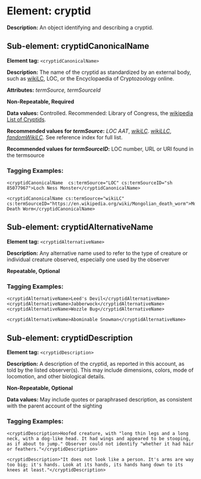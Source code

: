 # Element: cryptid

**Description:** An object identifying and describing a cryptid.

## Sub-element: cryptidCanonicalName
**Element tag:** `<cryptidCanonicalName>`

**Description:** The name of the cryptid as standardized by an external body, such as [wikiLC](https://en.wikipedia.org/wiki/List_of_cryptids), LOC, or the Encyclopaedia of Cryptozoology online.

**Attributes:** *termSource, termSourceId*

**Non-Repeatable, Required**

**Data values:**  Controlled. Recommended: Library of Congress, the [wikipedia List of Cryptids](https://en.wikipedia.org/wiki/List_of_cryptids).

**Recommended values for *termSource*:** *LOC* *AAT*, *[wikiLC](https://en.wikipedia.org/wiki/List_of_cryptids)*. *[wikiLLC](https://en.wikipedia.org/wiki/Lists_of_legendary_creatures)*, *[fandomWikiLC](https://cryptidz.fandom.com/wiki/List_of_Cryptids)*. See reference index for full list.

**Recommended values for *termSourceID*:** LOC number, URL or URI found in the termsource

### Tagging Examples:
```
<cryptidCanonicalName  cs:termSource="LOC" cs:termSourceID="sh 85077967">Loch Ness Monster</cryptidCanonicalName>
```
```
<cryptidCanonicalName cs:termSource="wikiLC" cs:termSourceID="https://en.wikipedia.org/wiki/Mongolian_death_worm">Mongolian Death Worm</cryptidCanonicalName>
```

## Sub-element: cryptidAlternativeName

**Element tag:** `<cryptidAlternativeName>`

**Description:** Any alternative name used to refer to the type of creature or individual creature observed, especially one used by the observer

**Repeatable, Optional** 

### Tagging Examples:
```
<cryptidAlternativeName>Leed's Devil</cryptidAlternativeName>
<cryptidAlternativeName>Jabberwock</cryptidAlternativeName>
<cryptidAlternativeName>Wozzle Bug</cryptidAlternativeName>
```
```
<cryptidAlternativeName>Abominable Snowman</cryptidAlternativeName>
```

## Sub-element: cryptidDescription
**Element tag:** `<cryptidDescription>`

**Description:** A description of the cryptid, as reported in this account, as told by the listed observer(s). This may include dimensions, colors, mode of locomotion, and other biological details.

**Non-Repeatable, Optional** 

**Data values:** May include quotes or paraphrased description, as consistent with the parent account of the sighting

### Tagging Examples:
```
<cryptidDescription>Hoofed creature, with "long thin legs and a long neck, with a dog-like head. It had wings and appeared to be stooping, as if about to jump." Observer could not identify "whether it had hair or feathers."</cryptidDescription>
```
```
<cryptidDescription>"It does not look like a person. It's arms are way too big; it's hands. Look at its hands, its hands hang down to its knees at least."</cryptidDescription>
```